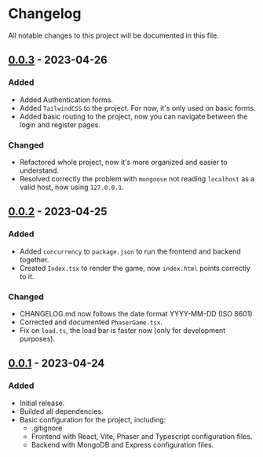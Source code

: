 # Changelog

All notable changes to this project will be documented in this file.

## [0.0.3] - 2023-04-26

### Added

- Added Authentication forms.
- Added `TailwindCSS` to the project. For now, it's only used on basic forms.
- Added basic routing to the project, now you can navigate between the login and register pages.

### Changed

- Refactored whole project, now it's more organized and easier to understand.
- Resolved correctly the problem with `mongoose` not reading `localhost` as a valid host, now using `127.0.0.1`.

## [0.0.2] - 2023-04-25

### Added

- Added `concurrency` to `package.json` to run the frontend and backend together.
- Created `Index.tsx` to render the game, now `index.html` points correctly to it.

### Changed

- CHANGELOG.md now follows the date format YYYY-MM-DD (ISO 8601)
- Corrected and documented `PhaserGame.tsx`.
- Fix on `load.ts`, the load bar is faster now (only for development purposes).

## [0.0.1] - 2023-04-24

### Added

- Initial release.
- Builded all dependencies.
- Basic configuration for the project, including:
  - .gitignore
  - Frontend with React, Vite, Phaser and Typescript configuration files.
  - Backend with MongoDB and Express configuration files.

[0.0.1]: https://github.com/xSharkhy/TFG/releases/tag/v0.0.1
[0.0.2]: https://github.com/xSharkhy/TFG/compare/v0.0.1...v0.0.2
[0.0.3]: https://github.com/xSharkhy/TFG/compare/v0.0.2...v0.0.3
